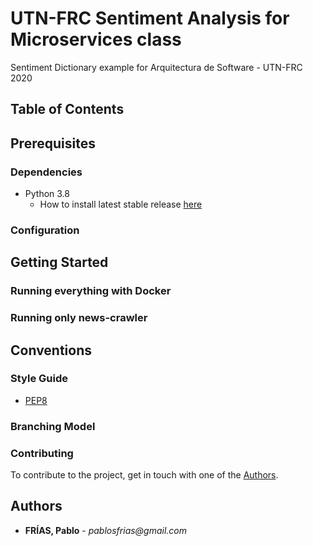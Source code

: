 # UTN-FRC Sentiment Analysis for Microservices class

Sentiment Dictionary example for Arquitectura de Software - UTN-FRC 2020

## Table of Contents

## Prerequisites

### Dependencies

- Python 3.8
  - How to install latest stable release [here](https://tecadmin.net/install-python-3-8-ubuntu/)

### Configuration

## Getting Started

### Running everything with Docker

### Running only news-crawler

## Conventions

### Style Guide

- [PEP8](https://www.python.org/dev/peps/pep-0008/)

### Branching Model

### Contributing

To contribute to the project, get in touch with one of the [Authors](#Authors).

## Authors

- **FRÍAS, Pablo** - _pablosfrias@gmail.com_
